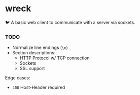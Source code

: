 # wreck
:bird: A basic web client to communicate with a server via sockets.

### TODO
+ Normalize line endings (`\n`)
+ Section descriptions:
  + HTTP Protocol w/ TCP connection
  + Sockets
  + SSL support

Edge cases:
  + `400` Host-Header required
